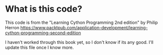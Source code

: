 What is this code?
=================
This code is from the "Learning Cython Programming 2nd edition" by Philip Herron
https://www.packtpub.com/application-development/learning-cython-programming-second-edition

I haven't worked through this book yet, so I don't know if its any good.  I'll update this file once I know more.
